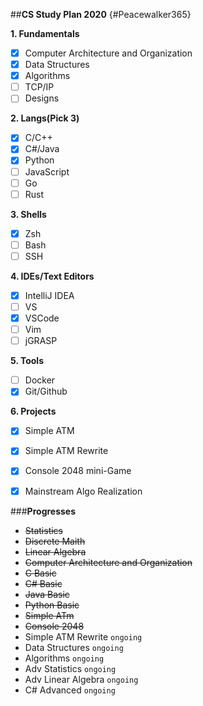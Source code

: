 ##**CS Study Plan 2020** {#Peacewalker365}

**1. Fundamentals**
  - [X] Computer Architecture and Organization
  - [X] Data Structures
  - [X] Algorithms
  - [ ] TCP/IP
  - [ ] Designs
  
**2. Langs(Pick 3)**
  - [X] C/C++
  - [X] C#/Java
  - [X] Python
  - [ ] JavaScript
  - [ ] Go
  - [ ] Rust

**3. Shells**
  - [X] Zsh
  - [ ] Bash
  - [ ] SSH
  
**4. IDEs/Text Editors**
  - [X] IntelliJ IDEA
  - [ ] VS
  - [X] VSCode
  - [ ] Vim
  - [ ] jGRASP

**5. Tools**
  - [ ] Docker
  - [X] Git/Github
  
**6. Projects**
  - [X] Simple ATM
  - [X] Simple ATM Rewrite
  - [X] Console 2048 mini-Game
  - [X] Mainstream Algo Realization
  
  
  
###**Progresses**

- ~~Statistics~~
- ~~Discrete Maith~~
- ~~Linear Algebra~~
- ~~Computer Architecture and Organization~~
- ~~C Basic~~
- ~~C# Basic~~
- ~~Java Basic~~
- ~~Python Basic~~
- ~~Simple ATm~~
- ~~Console 2048~~
- Simple ATM Rewrite `ongoing`
- Data Structures `ongoing`
- Algorithms `ongoing`
- Adv Statistics `ongoing`
- Adv Linear Algebra `ongoing`
- C# Advanced `ongoing`

